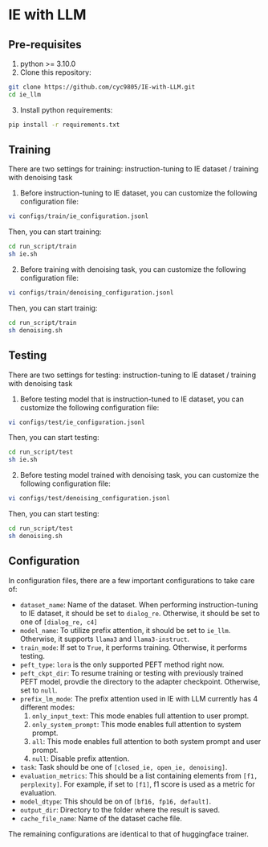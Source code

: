 # IE with LLM

## Pre-requisites
1. python >= 3.10.0
2. Clone this repository:
```bash
git clone https://github.com/cyc9805/IE-with-LLM.git
cd ie_llm
```
3. Install python requirements:
```bash
pip install -r requirements.txt
```

## Training
There are two settings for training: instruction-tuning to IE dataset / training with denoising task

1. Before instruction-tuning to IE dataset, you can customize the following configuration file:
```bash
vi configs/train/ie_configuration.jsonl 
```
Then, you can start training:
```bash
cd run_script/train
sh ie.sh
```

2. Before training with denoising task, you can customize the following configuration file:
```bash
vi configs/train/denoising_configuration.jsonl 
```
Then, you can start trainig:
```bash
cd run_script/train
sh denoising.sh
```

## Testing
There are two settings for testing: instruction-tuning to IE dataset / training with denoising task

1. Before testing model that is instruction-tuned to IE dataset, you can customize the following configuration file:
```bash
vi configs/test/ie_configuration.jsonl 
```
Then, you can start testing:
```bash
cd run_script/test
sh ie.sh
```

2. Before testing model trained with denoising task, you can customize the following configuration file:
```bash
vi configs/test/denoising_configuration.jsonl 
```
Then, you can start testing:
```bash
cd run_script/test
sh denoising.sh
```

## Configuration
In configuration files, there are a few important configurations to take care of:
- `dataset_name`: Name of the dataset. When performing instruction-tuning to IE dataset, it should be set to `dialog_re`. Otherwise, it should be set to one of `[dialog_re, c4]`
- `model_name`: To utilize prefix attention, it should be set to `ie_llm`. Otherwise, it supports `llama3` and `llama3-instruct`.
- `train_mode`: If set to `True`, it performs training. Otherwise, it performs testing.
- `peft_type`: `lora` is the only supported PEFT method right now.
- `peft_ckpt_dir`: To resume training or testing with previously trained PEFT model, provdie the directory to the adapter checkpoint. Otherwise, set to `null`.
- `prefix_lm_mode`: The prefix attention used in IE with LLM currently has 4 different modes: 
    1. `only_input_text`: This mode enables full attention to user prompt.
    2. `only_system_prompt`: This mode enables full attention to system prompt.
    3. `all`: This mode enables full attention to both system prompt and user prompt.
    4. `null`: Disable prefix attention.
- `task`: Task should be one of `[closed_ie, open_ie, denoising]`.
- `evaluation_metrics`: This should be a list containing elements from `[f1, perplexity]`. For example, if set to `[f1]`, f1 score is used as a metric for evaluation.
- `model_dtype`: This should be on of `[bf16, fp16, default]`.
- `output_dir`: Directory to the folder where the result is saved.
- `cache_file_name`: Name of the dataset cache file.

The remaining configurations are identical to that of huggingface trainer. 
